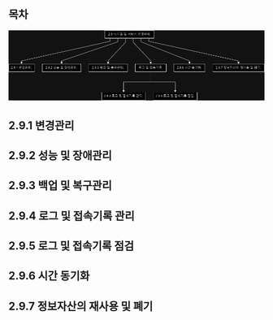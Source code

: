 ## 목차

![2.9 시스템 및 서비스 운영관리](./image/2.9.png)

## 2.9.1 변경관리

## 2.9.2 성능 및 장애관리

## 2.9.3 백업 및 복구관리

## 2.9.4 로그 및 접속기록 관리

## 2.9.5 로그 및 접속기록 점검

## 2.9.6 시간 동기화

## 2.9.7 정보자산의 재사용 및 폐기